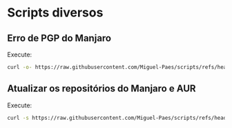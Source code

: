 # Scripts diversos

## Erro de PGP do Manjaro

Execute:

```bash
curl -o- https://raw.githubusercontent.com/Miguel-Paes/scripts/refs/heads/main/fix-pgp-manjaro.sh | bash
```

## Atualizar os repositórios do Manjaro e AUR

Execute:

```bash
curl -s https://raw.githubusercontent.com/Miguel-Paes/scripts/refs/heads/main/update-manjaro-aur.sh | bash
```

